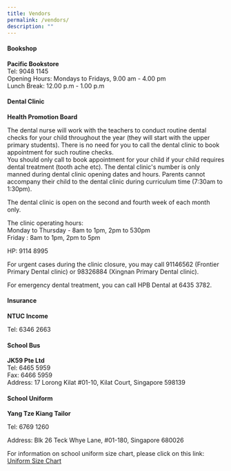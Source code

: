 ```yaml
---
title: Vendors
permalink: /vendors/
description: ""
---
```

#### Bookshop
**Pacific Bookstore**<br>
Tel: 9048 1145<br>
Opening Hours: Mondays to Fridays, 9.00 am - 4.00 pm<br>
Lunch Break: 12.00 p.m - 1.00 p.m

#### Dental Clinic

**Health Promotion Board**<br>



The dental nurse will work with the teachers to conduct routine dental checks for your child throughout the year (they will start with the upper primary students). There is no need for you to call the dental clinic to book appointment for such routine checks.<br>
You should only call to book appointment for your child if your child requires dental treatment (tooth ache etc). The dental clinic's number is only manned during dental clinic opening dates and hours. Parents cannot accompany their child to the dental clinic during curriculum time (7:30am to 1:30pm).<br>

The dental clinic is open on the second and fourth week of each month only. 

The clinic operating hours:<br>
Monday to Thursday - 8am to 1pm, 2pm to 530pm<br>
Friday : 8am to 1pm, 2pm to 5pm

HP: 9114 8995<br>

For urgent cases during the clinic closure, you may call 91146562 (Frontier Primary Dental clinic) or 98326884 (Xingnan Primary Dental clinic).

For emergency dental treatment, you can call HPB Dental at 6435 3782.

#### Insurance

**NTUC Income**

Tel: 6346 2663

#### School Bus

**JK59 Pte Ltd**<br>
Tel: 6465 5959<br>
Fax: 6466 5959<br>
Address: 17 Lorong Kilat #01-10, Kilat Court, Singapore 598139



#### School Uniform

**Yang Tze Kiang Tailor**  
 
Tel: 6769 1260
 
Address: Blk 26 Teck Whye Lane, #01-180, Singapore 680026

For information on school uniform size chart, please click on this link: [Uniform Size Chart](https://www.yangtzekiang.com.sg/eshop/size-chart/)